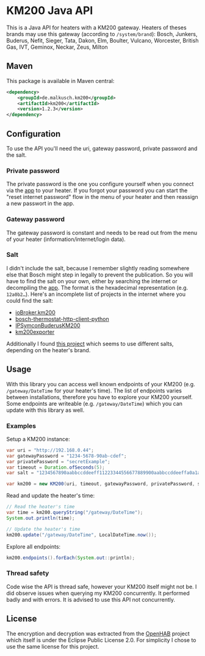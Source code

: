 # KM200 Java API

This is a Java API for heaters with a KM200 gateway.
Heaters of theses brands may use this gateway (according to `/system/brand`):
Bosch, Junkers, Buderus, Nefit, Sieger, Tata, Dakon, Elm, Boulter, Vulcano, Worcester, British Gas, IVT, Geminox, Neckar, Zeus, Milton

## Maven

This package is available in Maven central:
```xml
<dependency>
    <groupId>de.malkusch.km200</groupId>
    <artifactId>km200</artifactId>
    <version>1.2.3</version>
</dependency>
```

## Configuration

To use the API you'll need the uri, gateway password, private password and the salt.

### Private password

The private password is the one you configure yourself when you connect via the
[app](https://play.google.com/store/apps/details?id=com.bosch.tt.buderus) to your heater.
If you forgot your password you can start the "reset internet password" flow in the menu
of your heater and then reassign a new passwort in the app.

### Gateway password

The gateway password is constant and needs to be read out from the menu of your heater (information/internet/login data).

### Salt

I didn't include the salt, because I remember slightly reading somewhere else that Bosch might step in
legally to prevent the publication. So you will have to find the salt on your own, either by searching the internet
or decompiling the [app](https://play.google.com/store/apps/details?id=com.bosch.tt.buderus).
The format is the hexadecimal representation (e.g. `12a0b2…`). Here's an incomplete list of projects in the internet
where you could find the salt:

- [ioBroker.km200](https://github.com/frankjoke/ioBroker.km200/blob/6c0963d671b50cb73f378049448a42cf22a8fecf/km200.js#L13-L17)
- [bosch-thermostat-http-client-python](https://github.com/moustic999/bosch-thermostat-http-client-python/blob/53b2469988c7b25688501669df0981f03a2cbcfa/bosch_thermostat_http/const.py#L5)
- [IPSymconBuderusKM200](https://github.com/demel42/IPSymconBuderusKM200/blob/a71ecedccf8781b607d47692e6c6ebc22a9d1aa3/BuderusKM200/module.php#L683-L686)
- [km200exporter](https://github.com/dirklausen/km200exporter/blob/976344b8f1bec476f25ca1e5619faff12fdccd1d/km200exporter.py#L20)

Additionally I found [this project](https://github.com/bosch-thermostat/bosch-thermostat-client-python/tree/b82b6c46468a647ddf1a2cada38146db8e5ff14f/bosch_thermostat_client/const) which seems to use different salts, depending on the heater's brand.

## Usage

With this library you can access well known endpoints of your KM200 (e.g. `/gateway/DateTime` for your heater's time).
The list of endpoints varies between installations, therefore you have to explore your KM200 yourself. Some endpoints
are writeable (e.g. `/gateway/DateTime`) which you can update with this library as well.

### Examples

Setup a KM200 instance:

```java
var uri = "http://192.168.0.44";
var gatewayPassword = "1234-5678-90ab-cdef";
var privatePassword = "secretExample";
var timeout = Duration.ofSeconds(5);
var salt = "1234567890aabbccddeeff11223344556677889900aabbccddeeffa0a1a2b2d3";

var km200 = new KM200(uri, timeout, gatewayPassword, privatePassword, salt);
```

Read and update the heater's time:

```java
// Read the heater's time
var time = km200.queryString("/gateway/DateTime");
System.out.println(time);

// Update the heater's time
km200.update("/gateway/DateTime", LocalDateTime.now());
```

Explore all endpoints:

```java
km200.endpoints().forEach(System.out::println);
```

### Thread safety

Code wise the API is thread safe, however your KM200 itself might not be. I did observe issues when querying my KM200 concurrently. It performed badly and with errors. It is advised to use this API not concurrently.

## License

The encryption and decryption was extracted from the [OpenHAB](https://github.com/openhab/openhab1-addons/tree/v1.10.0/bundles/binding/org.openhab.binding.km200/src/main/java/org/openhab/binding/km200/internal) project which itself is under the 
Eclipse Public License 2.0. For simplicity I chose to use the same license for this project.
